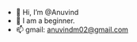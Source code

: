 - 👋 Hi, I’m @Anuvind
- 👀 I am a beginner.
- 📫 gmail: anuvindm02@gmail.com

<!---
Anuvind-M/Anuvind-M is a ✨ special ✨ repository because its `README.md` (this file) appears on your GitHub profile.
You can click the Preview link to take a look at your changes.
--->
